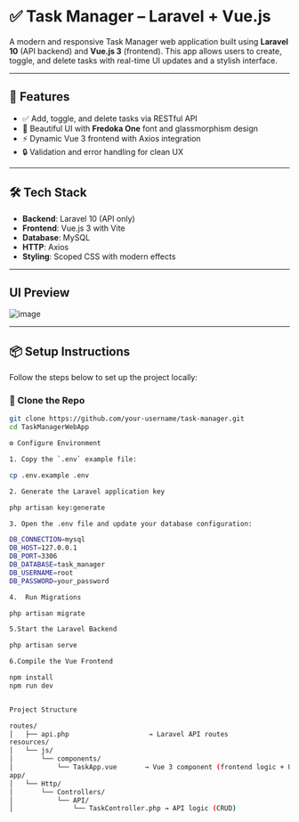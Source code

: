 # ✅ Task Manager – Laravel + Vue.js

A modern and responsive Task Manager web application built using **Laravel 10** (API backend) and **Vue.js 3** (frontend). This app allows users to create, toggle, and delete tasks with real-time UI updates and a stylish interface.

---

## 🚀 Features

- ✅ Add, toggle, and delete tasks via RESTful API
- 🎨 Beautiful UI with **Fredoka One** font and glassmorphism design
- ⚡ Dynamic Vue 3 frontend with Axios integration
- 🔒 Validation and error handling for clean UX

---

## 🛠️ Tech Stack

- **Backend**: Laravel 10 (API only)
- **Frontend**: Vue.js 3 with Vite
- **Database**: MySQL
- **HTTP**: Axios
- **Styling**: Scoped CSS with modern effects

---
## UI Preview

![image](https://github.com/user-attachments/assets/ed14cd32-80c9-451f-829b-9e4aebd213ad)

---

## 📦 Setup Instructions

Follow the steps below to set up the project locally:

### 🔁 Clone the Repo

```bash
git clone https://github.com/your-username/task-manager.git
cd TaskManagerWebApp

⚙️ Configure Environment

1. Copy the `.env` example file:

cp .env.example .env

2. Generate the Laravel application key

php artisan key:generate

3. Open the .env file and update your database configuration:

DB_CONNECTION=mysql
DB_HOST=127.0.0.1
DB_PORT=3306
DB_DATABASE=task_manager
DB_USERNAME=root
DB_PASSWORD=your_password

4.  Run Migrations

php artisan migrate

5.Start the Laravel Backend

php artisan serve

6.Compile the Vue Frontend

npm install
npm run dev


Project Structure

routes/
│   ├── api.php                    → Laravel API routes
resources/
│   └── js/
│       └── components/
│           └── TaskApp.vue       → Vue 3 component (frontend logic + UI)
app/
│   └── Http/
│       └── Controllers/
│           └── API/
│               └── TaskController.php → API logic (CRUD)

